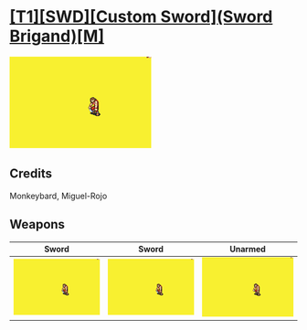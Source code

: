 # [\[T1\]\[SWD\]\[Custom Sword\]\(Sword Brigand\)\[M\]](./)

<img src="./1.%20Sword/Sword_000.png" alt="[T1][SWD][Custom Sword](Sword Brigand)[M] standing" />

## Credits

Monkeybard, Miguel-Rojo

## Weapons


|Sword |Sword |Unarmed |
|  :---: | :---: | :---: |
| <img alt="Sword animation" src="./1.%20Sword/Sword.gif" /> | <img alt="Sword animation" src="./1.%20Sword%20(+Ranged)/Sword.gif" /> | <img alt="Unarmed animation" src="./8.%20Unarmed/Unarmed.gif" /> |
